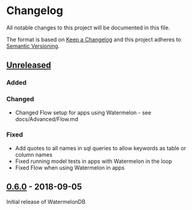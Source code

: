 # Changelog
All notable changes to this project will be documented in this file.

The format is based on [Keep a Changelog](http://keepachangelog.com/en/1.0.0/)
and this project adheres to [Semantic Versioning](http://semver.org/spec/v2.0.0.html).

## [Unreleased]

### Added

### Changed
- Changed Flow setup for apps using Watermelon - see docs/Advanced/Flow.md

### Fixed
- Add quotes to all names in sql queries to allow keywords as table or column names
- Fixed running model tests in apps with Watermelon in the loop
- Fixed Flow when using Watermelon in apps

## [0.6.0] - 2018-09-05

Initial release of WatermelonDB

[Unreleased]: https://github.com/nozbe/watermelondb/compare/v0.6.0...HEAD
[0.6.0]: https://github.com/nozbe/watermelondb/compare/9f8f79a924c6a8d17fb90406f6ce672a68e79779...v0.6.0
